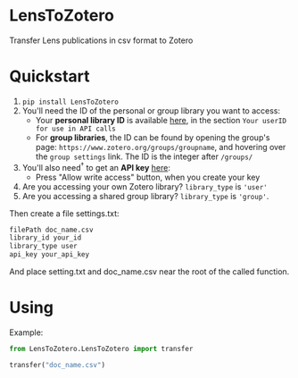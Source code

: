 # LensToZotero

Transfer Lens publications in csv format to Zotero

# Quickstart

1. `pip install LensToZotero`
2. You'll need the ID of the personal or group library you want to access:
   - Your **personal library ID** is available [here](https://www.zotero.org/settings/keys), in the section `Your userID for use in API calls`
   - For **group libraries**, the ID can be found by opening the group's page: `https://www.zotero.org/groups/groupname`, and hovering over the `group settings` link. The ID is the integer after `/groups/`
3. You'll also need<sup>†</sup> to get an **API key** [here](https://www.zotero.org/settings/keys/new):
   - Press "Allow write access" button, when you create your key
4. Are you accessing your own Zotero library? `library_type` is `'user'`
5. Are you accessing a shared group library? `library_type` is `'group'`.

Then create a file settings.txt:

```txt
filePath doc_name.csv
library_id your_id
library_type user
api_key your_api_key
```

And place setting.txt and doc_name.csv near the root of the called function.

# Using

Example:

```python
from LensToZotero.LensToZotero import transfer

transfer("doc_name.csv")
```
